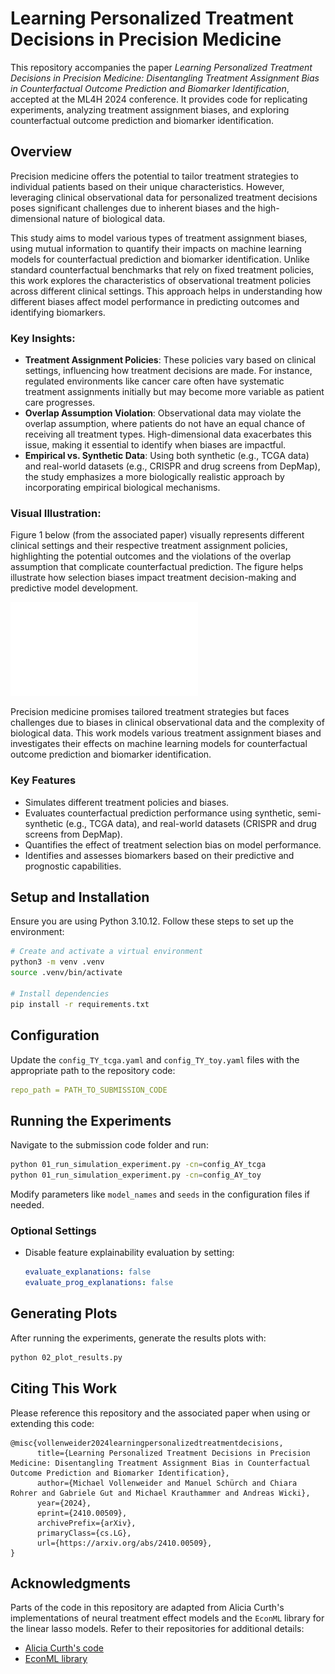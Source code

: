 
# Learning Personalized Treatment Decisions in Precision Medicine

This repository accompanies the paper *Learning Personalized Treatment Decisions in Precision Medicine: Disentangling Treatment Assignment Bias in Counterfactual Outcome Prediction and Biomarker Identification*, accepted at the ML4H 2024 conference. It provides code for replicating experiments, analyzing treatment assignment biases, and exploring counterfactual outcome prediction and biomarker identification.

## Overview

Precision medicine offers the potential to tailor treatment strategies to individual patients based on their unique characteristics. However, leveraging clinical observational data for personalized treatment decisions poses significant challenges due to inherent biases and the high-dimensional nature of biological data.

This study aims to model various types of treatment assignment biases, using mutual information to quantify their impacts on machine learning models for counterfactual prediction and biomarker identification. Unlike standard counterfactual benchmarks that rely on fixed treatment policies, this work explores the characteristics of observational treatment policies across different clinical settings. This approach helps in understanding how different biases affect model performance in predicting outcomes and identifying biomarkers.

### Key Insights:
- **Treatment Assignment Policies**: These policies vary based on clinical settings, influencing how treatment decisions are made. For instance, regulated environments like cancer care often have systematic treatment assignments initially but may become more variable as patient care progresses.
- **Overlap Assumption Violation**: Observational data may violate the overlap assumption, where patients do not have an equal chance of receiving all treatment types. High-dimensional data exacerbates this issue, making it essential to identify when biases are impactful.
- **Empirical vs. Synthetic Data**: Using both synthetic (e.g., TCGA data) and real-world datasets (e.g., CRISPR and drug screens from DepMap), the study emphasizes a more biologically realistic approach by incorporating empirical biological mechanisms.

### Visual Illustration:
Figure 1 below (from the associated paper) visually represents different clinical settings and their respective treatment assignment policies, highlighting the potential outcomes and the violations of the overlap assumption that complicate counterfactual prediction. The figure helps illustrate how selection biases impact treatment decision-making and predictive model development.

![Figure 1](assets/bias_visualization.pdf)  <!-- Ensure the PDF is in the correct path -->


Precision medicine promises tailored treatment strategies but faces challenges due to biases in clinical observational data and the complexity of biological data. This work models various treatment assignment biases and investigates their effects on machine learning models for counterfactual outcome prediction and biomarker identification.

### Key Features
- Simulates different treatment policies and biases.
- Evaluates counterfactual prediction performance using synthetic, semi-synthetic (e.g., TCGA data), and real-world datasets (CRISPR and drug screens from DepMap).
- Quantifies the effect of treatment selection bias on model performance.
- Identifies and assesses biomarkers based on their predictive and prognostic capabilities.


## Setup and Installation

Ensure you are using Python 3.10.12. Follow these steps to set up the environment:

```bash
# Create and activate a virtual environment
python3 -m venv .venv
source .venv/bin/activate

# Install dependencies
pip install -r requirements.txt
```

## Configuration

Update the `config_TY_tcga.yaml` and `config_TY_toy.yaml` files with the appropriate path to the repository code:

```yaml
repo_path = PATH_TO_SUBMISSION_CODE
```

## Running the Experiments

Navigate to the submission code folder and run:

```bash
python 01_run_simulation_experiment.py -cn=config_AY_tcga
python 01_run_simulation_experiment.py -cn=config_AY_toy
```

Modify parameters like `model_names` and `seeds` in the configuration files if needed.

### Optional Settings
- Disable feature explainability evaluation by setting:
  ```yaml
  evaluate_explanations: false
  evaluate_prog_explanations: false
  ```

## Generating Plots

After running the experiments, generate the results plots with:

```bash
python 02_plot_results.py
```

## Citing This Work

Please reference this repository and the associated paper when using or extending this code:
```
@misc{vollenweider2024learningpersonalizedtreatmentdecisions,
      title={Learning Personalized Treatment Decisions in Precision Medicine: Disentangling Treatment Assignment Bias in Counterfactual Outcome Prediction and Biomarker Identification}, 
      author={Michael Vollenweider and Manuel Schürch and Chiara Rohrer and Gabriele Gut and Michael Krauthammer and Andreas Wicki},
      year={2024},
      eprint={2410.00509},
      archivePrefix={arXiv},
      primaryClass={cs.LG},
      url={https://arxiv.org/abs/2410.00509}, 
}
```
## Acknowledgments

Parts of the code in this repository are adapted from Alicia Curth's implementations of neural treatment effect models and the `EconML` library for the linear lasso models. Refer to their repositories for additional details:
- [Alicia Curth's code](https://github.com/AliciaCurth/CATENets)
- [EconML library](https://github.com/py-why/EconML)
